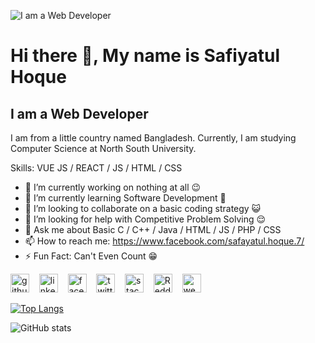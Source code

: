 ![I am a Web Developer](https://images.unsplash.com/photo-1481349518771-20055b2a7b24?ixid=MnwxMjA3fDB8MHxwaG90by1wYWdlfHx8fGVufDB8fHx8&ixlib=rb-1.2.1&auto=format&fit=crop&w=1109&q=80)
# Hi there 👋, My name is Safiyatul Hoque
## I am a Web Developer

I am from a little country named Bangladesh. Currently, I am studying Computer Science at North South University.  

Skills: VUE JS / REACT / JS / HTML / CSS

- 🔭 I’m currently working on nothing at all 😉 
- 🌱 I’m currently learning Software Development 📲 
- 👯 I’m looking to collaborate on a basic coding strategy 😺 
- 🤔 I’m looking for help with Competitive Problem Solving 😌 
- 💬 Ask me about Basic C / C++ / Java / HTML / JS / PHP / CSS 
- 📫 How to reach me: https://www.facebook.com/safayatul.hoque.7/ 
- ⚡ Fun Fact: Can't Even Count 😁 


[<img src='https://image.flaticon.com/icons/png/512/889/889111.png' alt='github' height='30'>](https://github.com/SafiyatulHoque) &nbsp;&nbsp;   [<img src='https://image.flaticon.com/icons/png/512/145/145807.png' alt='linkedin' height='30'>](https://www.linkedin.com/in/safiyatul-hoque-0433b0ab/) &nbsp;&nbsp;   [<img src='https://image.flaticon.com/icons/png/512/145/145802.png' alt='facebook' height='30'>](https://www.facebook.com/safayatul.hoque.7) &nbsp;&nbsp;  [<img src='https://image.flaticon.com/icons/png/512/733/733579.png' alt='twitter' height='30'>](https://twitter.com/SafayatulHoqueS)  &nbsp;&nbsp;  [<img src='https://image.flaticon.com/icons/png/512/2626/2626299.png' alt='stackoverflow' height='30'>](https://stackoverflow.com/users/15285796) &nbsp;&nbsp;   [<img src='https://image.flaticon.com/icons/png/512/2111/2111589.png' alt='Reddit' height='30'>](https://www.reddit.com/user/SafiyatulHoque) &nbsp;&nbsp;  [<img src='https://image.flaticon.com/icons/png/512/1927/1927768.png' alt='website' height='30'>](https://safiyatulhoque.com/)    

[![Top Langs](https://github-readme-stats.vercel.app/api/top-langs/?username=SafiyatulHoque)](https://github.com/anuraghazra/github-readme-stats)

![GitHub stats](https://github-readme-stats.vercel.app/api?username=SafiyatulHoque&show_icons=true&count_private=true)  

